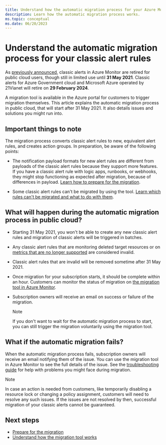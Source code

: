 ```yaml
---
title: Understand how the automatic migration process for your Azure Monitor classic alerts works
description: Learn how the automatic migration process works.
ms.topic: conceptual
ms.date: 06/20/2023
---
```

# Understand the automatic migration process for your classic alert rules

As [previously announced](monitoring-classic-retirement.md), classic alerts in Azure Monitor are retired for public cloud users, though still in limited use until **31 May 2021**. Classic alerts for Azure Government cloud and Microsoft Azure operated by 21Vianet will retire on **29 February 2024**.

A migration tool is available in the Azure portal for customers to trigger migration themselves. This article explains the automatic migration process in public cloud, that will start after 31 May 2021. It also details issues and solutions you might run into.

## Important things to note

The migration process converts classic alert rules to new, equivalent alert rules, and creates action groups. In preparation, be aware of the following points:

- The notification payload formats for new alert rules are different from payloads of the classic alert rules because they support more features. If you have a classic alert rule with logic apps, runbooks, or webhooks, they might stop functioning as expected after migration, because of differences in payload. [Learn how to prepare for the migration](alerts-prepare-migration.md).

- Some classic alert rules can't be migrated by using the tool. [Learn which rules can't be migrated and what to do with them](alerts-understand-migration.md#manually-migrating-classic-alerts-to-newer-alerts).

## What will happen during the automatic migration process in public cloud?

- Starting 31 May 2021, you won't be able to create any new classic alert rules and migration of classic alerts will be triggered in batches.
- Any classic alert rules that are monitoring deleted target resources or on [metrics that are no longer supported](alerts-understand-migration.md#classic-alert-rules-on-deprecated-metrics) are considered invalid.
- Classic alert rules that are invalid will be removed sometime after 31 May 2021.
- Once migration for your subscription starts, it should be complete within an hour. Customers can monitor the status of migration on [the migration tool in Azure Monitor](https://portal.azure.com/#blade/Microsoft_Azure_Monitoring/MigrationBladeViewModel).
- Subscription owners will receive an email on success or failure of the migration.

    > [!NOTE]
    > If you don't want to wait for the automatic migration process to start, you can still trigger the migration voluntarily using the migration tool.

## What if the automatic migration fails?

When the automatic migration process fails, subscription owners will receive an email notifying them of the issue. You can use the migration tool in Azure Monitor to see the full details of the issue. See the [troubleshooting guide](alerts-understand-migration.md#common-problems-and-remedies) for help with problems you might face during migration.

  > [!NOTE]
  > In case an action is needed from customers, like temporarily disabling a resource lock or changing a policy assignment, customers will need to resolve any such issues. If the issues are not resolved by then, successful migration of your classic alerts cannot be guaranteed.

## Next steps

- [Prepare for the migration](alerts-prepare-migration.md)
- [Understand how the migration tool works](alerts-understand-migration.md)
